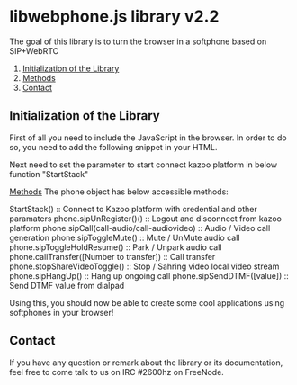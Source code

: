 # libwebphone.js library v2.2

The goal of this library is to turn the browser in a softphone based on SIP+WebRTC

1. [Initialization of the Library](#initialization-of-the-library)
2. [Methods](#methods)
3. [Contact](#contact)

## Initialization of the Library

First of all you need to include the JavaScript in the browser. In order to do so, you need to add the following snippet in your HTML.

<script type="text/javascript">
  var phone = new libwebphone();    
</script> 

Next need to set the parameter to start connect kazoo platform in below function "StartStack"

<script type="text/javascript">


      function login()
      {
        
        phone.StartStack
            (
            "vbbZ65Q.sb.2600hz.com",
             [impi],
             [impu],
             [password],
             [displayname],
             "wss://sandbox.2600hz.com:5065/",
             "[{url:'stun:stun.l.google.com:19302'}]",
             "[html read only input field elementid for connection status]",
             "[html read only input field elementid for call status]", 
             "[html button elementid for audio call]",
             "[html button elementid for audio call mute/unmute]", 
             "[html button elementid for audio call park/unpark]", 
             "[html button elementid for call hang-up]", 
             "[html button elementid for call transfer]",
             "[html audio elementid for remote party media]", 
             "[html video elementid for local  media]", 
             "[html audio elementid for remote party video media]", 
             "[html button elementid for video call]",
             "[html button elementid for video stop/resmue]", 
             "[html editable input field elementid for destination number to dial]", 
             "[html editable input field elementid for call transfer]",
             "[html button elementid to add call to call park container]",
             "[html div elementid that required to for call park container]",
             "[html div elementid that required to handle multiple call park ]"             
            );
            
      }
</script> 

[Methods](#methods)
The phone object has below accessible methods:

StartStack() :: Connect to Kazoo platform with credential and other paramaters
phone.sipUnRegister()() :: Logout and disconnect from kazoo platform
phone.sipCall(call-audio/call-audiovideo) :: Audio / Video call generation
phone.sipToggleMute() :: Mute / UnMute audio call
phone.sipToggleHoldResume() :: Park / Unpark audio call
phone.callTransfer([Number to transfer]) :: Call transfer
phone.stopShareVideoToggle() :: Stop / Sahring video local video stream 
phone.sipHangUp() :: Hang up ongoing call
phone.sipSendDTMF([value]) :: Send DTMF value from dialpad


Using this, you should now be able to create some cool applications using softphones in your browser!

## Contact
If you have any question or remark about the library or its documentation, feel free to come talk to us on IRC #2600hz on FreeNode.
